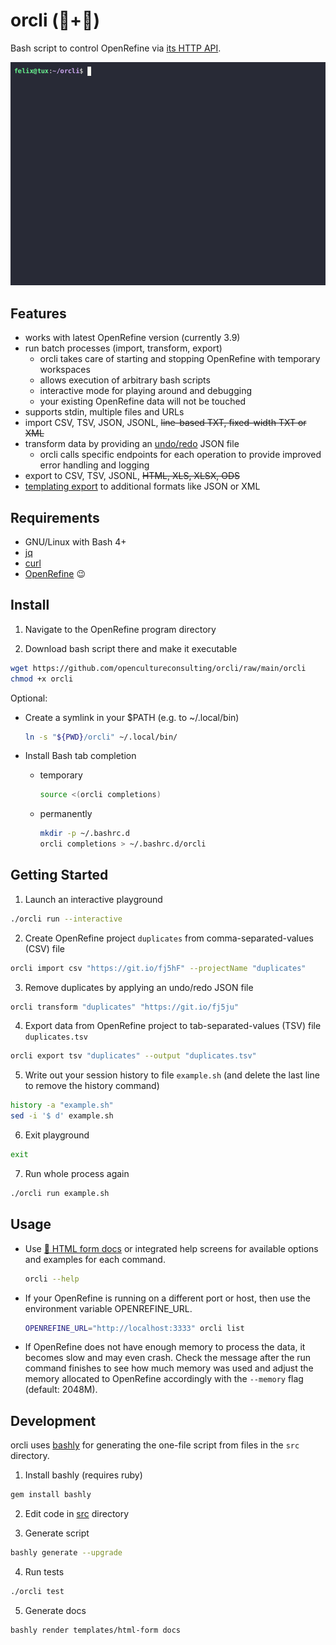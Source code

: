 # orcli (💎+🤖)

Bash script to control OpenRefine via [its HTTP API](https://docs.openrefine.org/technical-reference/openrefine-api).

![Demo](demo.gif)

## Features

* works with latest OpenRefine version (currently 3.9)
* run batch processes (import, transform, export)
  * orcli takes care of starting and stopping OpenRefine with temporary workspaces
  * allows execution of arbitrary bash scripts
  * interactive mode for playing around and debugging
  * your existing OpenRefine data will not be touched
* supports stdin, multiple files and URLs
* import CSV, TSV, JSON, JSONL, ~~line-based TXT, fixed-width TXT or XML~~
* transform data by providing an [undo/redo](https://docs.openrefine.org/manual/running#history-undoredo) JSON file
  * orcli calls specific endpoints for each operation to provide improved error handling and logging
* export to CSV, TSV, JSONL, ~~HTML, XLS, XLSX, ODS~~
* [templating export](https://docs.openrefine.org/manual/exporting#templating-exporter) to additional formats like JSON or XML

## Requirements

* GNU/Linux with Bash 4+
* [jq](https://stedolan.github.io/jq)
* [curl](https://curl.se)
* [OpenRefine](https://openrefine.org) 😉

## Install

1. Navigate to the OpenRefine program directory

2. Download bash script there and make it executable

  ```sh
  wget https://github.com/opencultureconsulting/orcli/raw/main/orcli
  chmod +x orcli
  ```

Optional:

* Create a symlink in your $PATH (e.g. to ~/.local/bin)

  ```sh
  ln -s "${PWD}/orcli" ~/.local/bin/
  ```

* Install Bash tab completion

  * temporary

    ```sh
    source <(orcli completions)
    ```

  * permanently

    ```sh
    mkdir -p ~/.bashrc.d
    orcli completions > ~/.bashrc.d/orcli
    ```

## Getting Started

1. Launch an interactive playground

  ```sh
  ./orcli run --interactive
  ```

2. Create OpenRefine project `duplicates` from comma-separated-values (CSV) file

  ```sh
  orcli import csv "https://git.io/fj5hF" --projectName "duplicates"
  ```

3. Remove duplicates by applying an undo/redo JSON file

  ```sh
  orcli transform "duplicates" "https://git.io/fj5ju"
  ```

4. Export data from OpenRefine project to tab-separated-values (TSV) file `duplicates.tsv`

  ```sh
  orcli export tsv "duplicates" --output "duplicates.tsv"
  ```

5. Write out your session history to file `example.sh` (and delete the last line to remove the history command)

  ```sh
  history -a "example.sh"
  sed -i '$ d' example.sh
  ```

6. Exit playground

  ```sh
  exit
  ```

7. Run whole process again

  ```sh
  ./orcli run example.sh
  ```

## Usage

* Use [📖 HTML form docs](https://code.opencultureconsulting.com/orcli) or integrated help screens for available options and examples for each command.

  ```sh
  orcli --help
  ```

* If your OpenRefine is running on a different port or host, then use the environment variable OPENREFINE_URL.

  ```sh
  OPENREFINE_URL="http://localhost:3333" orcli list
  ```

* If OpenRefine does not have enough memory to process the data, it becomes slow and may even crash. Check the message after the run command finishes to see how much memory was used and adjust the memory allocated to OpenRefine accordingly with the `--memory` flag (default: 2048M).

## Development

orcli uses [bashly](https://github.com/DannyBen/bashly/) for generating the one-file script from files in the `src` directory.

1. Install bashly (requires ruby)

  ```sh
  gem install bashly
  ```

2. Edit code in [src](src) directory

3. Generate script

  ```sh
  bashly generate --upgrade
  ```

4. Run tests

  ```sh
  ./orcli test
  ```

5. Generate docs

  ```sh
  bashly render templates/html-form docs
  ```

